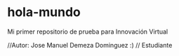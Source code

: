 # hola-mundo
Mi primer repositorio de prueba para Innovación Virtual

//Autor: Jose Manuel Demeza Dominguez :)
// Estudiante
